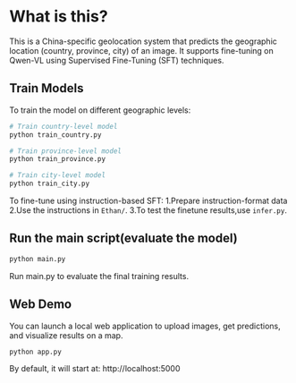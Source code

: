 # What is this?

This is a China-specific geolocation system that predicts the geographic location (country, province, city) of an image. It supports fine-tuning on Qwen-VL using Supervised Fine-Tuning (SFT) techniques.

## Train Models

To train the model on different geographic levels:

```bash
# Train country-level model
python train_country.py

# Train province-level model
python train_province.py

# Train city-level model
python train_city.py
```

To fine-tune using instruction-based SFT:
1.Prepare instruction-format data
2.Use the instructions in `Ethan/`.
3.To test the finetune results,use `infer.py`.


## Run the main script(evaluate the model)
```bash
python main.py
```
Run main.py to evaluate the final training results.
## Web Demo
You can launch a local web application to upload images, get predictions, and visualize results on a map.
```bash
python app.py
```
By default, it will start at: http://localhost:5000
